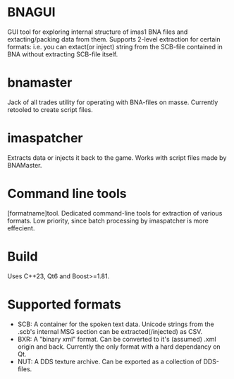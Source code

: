 # BNAGUI
GUI tool for exploring internal structure of imas1 BNA files and extacting/packing data from them. Supports 2-level extraction for certain formats: i.e. you can extact(or inject) string from the SCB-file contained in BNA without extracting SCB-file itself.

# bnamaster
Jack of all trades utility for operating with BNA-files on masse. Currently retooled to create script files.

# imaspatcher
Extracts data or injects it back to the game. Works with script files made by BNAMaster.

# Command line tools
[formatname]tool. Dedicated command-line tools for extraction of various formats. Low priority, since batch processing by imaspatcher is more effecient.

# Build
Uses C++23, Qt6 and Boost>=1.81.

# Supported formats
- SCB: A container for the spoken text data. Unicode strings from the .scb's internal MSG section can be extracted(/injected) as CSV.
- BXR: A "binary xml" format. Can be converted to it's (assumed) .xml origin and back. Currently the only format with a hard dependancy on Qt.
- NUT: A DDS texture archive. Can be exported as a collection of DDS-files.